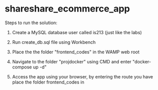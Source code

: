 # shareshare_ecommerce_app

Steps to run the solution:


1. Create a MySQL database user called is213 (just like the labs)

2. Run create_db.sql file using Workbench

3. Place the the folder "frontend_codes" in the WAMP web root

4. Navigate to the folder "projdocker" using CMD and enter "docker-compose up -d"

5. Access the app using your browser, by entering the route you have place the folder frontend_codes in
